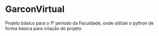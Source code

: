 # GarconVirtual

Projeto básico para o 1º periodo da Faculdade, onde utilizei o python de forma básica para criação do projeto
